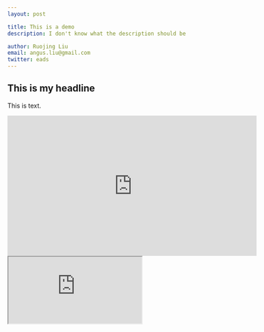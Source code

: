 ```yaml
---
layout: post

title: This is a demo
description: I don't know what the description should be

author: Ruojing Liu
email: angus.liu@gmail.com
twitter: eads
---
```


## This is my headline

This is text.

<iframe width="560" height="315" src="https://www.youtube.com/embed/LwuDp2v7SpM" frameborder="0" allowfullscreen></iframe>

<iframe src="https://docs.google.com/spreadsheets/d/1fdXkppu2L-xzmWWp8YCv-omiXcS2rkXXsSsyyK4hNd8/pubchart?oid=1703356044&amp;format=interactive"></iframe>
